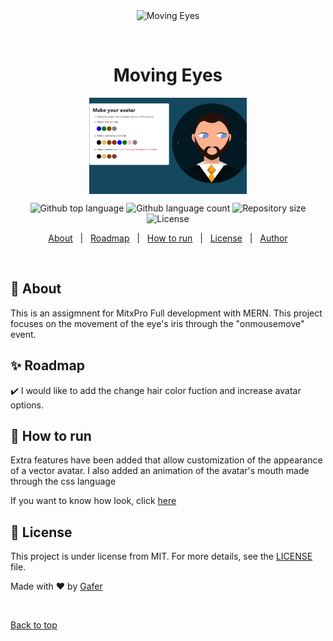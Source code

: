 <div align="center" id="top"> 
  <img src="./.github/app.gif" alt="Moving Eyes" />

  &#xa0;

  <!-- <a href="https://movingeyes.netlify.app">Demo</a> -->
</div>

<h1 align="center">Moving Eyes</h1>
<img src="./images/eyes.gif" style="display: block; margin: auto; width:50% " align="center">

<p align="center">
  <img alt="Github top language" src="https://img.shields.io/github/languages/top/GaferCarla/Eyes-week8.github.io?color=56BEB8">

  <img alt="Github language count" src="https://img.shields.io/github/languages/count/GaferCarla/Eyes-week8.github.io?color=56BEB8">

  <img alt="Repository size" src="https://img.shields.io/github/repo-size/GaferCarla/Eyes-week8.github.io?color=56BEB8">

  <img alt="License" src="https://img.shields.io/github/license/GaferCarla/Eyes-week8.github.io?color=56BEB8">

  <!-- <img alt="Github issues" src="https://img.shields.io/github/issues/GaferCarla/Eyes-week8.github.io?color=56BEB8" /> -->

  <!-- <img alt="Github forks" src="https://img.shields.io/github/forks/GaferCarla/Eyes-week8.github.io?color=56BEB8" /> -->

  <!-- <img alt="Github stars" src="https://img.shields.io/github/stars/GaferCarla/Eyes-week8.github.io?color=56BEB8" /> -->
</p>

<!-- Status -->

<!-- <h4 align="center"> 
	🚧  Moving Eyes 🚀 Under construction...  🚧
</h4> 

<hr> -->

<p align="center">
  <a href="#dart-about">About</a> &#xa0; | &#xa0; 
  <a href="#sparkles-roadmap">Roadmap</a> &#xa0; | &#xa0;
  <a href="#rocket-run">How to run</a> &#xa0; | &#xa0;
  <a href="#memo-license">License</a> &#xa0; | &#xa0;
  <a href="https://github.com/GaferCarla" target="_blank">Author</a>
</p>

<br>

## :dart: About ##


This is an assigmnent for MitxPro Full development with MERN. This project focuses on the movement of the eye's iris through the "onmousemove" event. 
## :sparkles: Roadmap ##

:heavy_check_mark: I would like to add the change hair color fuction and increase avatar options.


## :rocket: How to run ##

Extra features have been added that allow customization of the appearance of a vector avatar. I also added an animation of the avatar's mouth made through the css language



If you want to know how look, click <a href="https://gafercarla.github.io/Eyes-week8.github.io/">here</a>


## :memo: License ##

This project is under license from MIT. For more details, see the [LICENSE](LICENSE.md) file.


Made with :heart: by <a href="https://github.com/GaferCarla" target="_blank">Gafer</a>

&#xa0;

<a href="#top">Back to top</a>